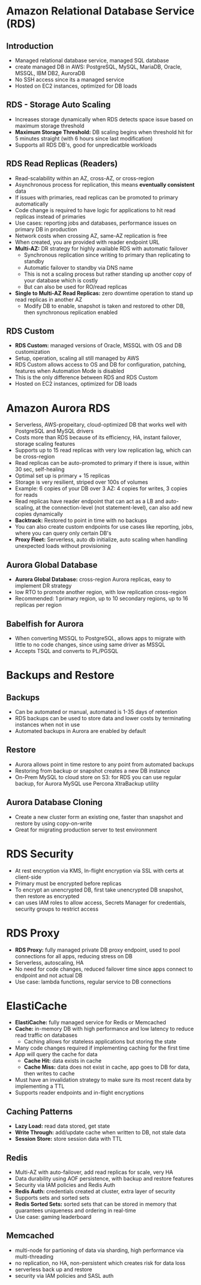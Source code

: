 # Amazon Relational Database Service (RDS)

## Introduction
- Managed relational database service, managed SQL database
- create managed DB in AWS: PostgreSQL, MySQL, MariaDB, Oracle, MSSQL, IBM DB2, AuroraDB
- No SSH access since its a managed service
- Hosted on EC2 instances, optimized for DB loads

## RDS - Storage Auto Scaling
- Increases storage dynamically when RDS detects space issue based on maximum storage threshold
- **Maximum Storage Threshold:** DB scaling begins when threshold hit for 5 minutes straight (with 6 hours since last modification)
- Supports all RDS DB's, good for unpredicatble workloads

## RDS Read Replicas (Readers)
- Read-scalability within an AZ, cross-AZ, or cross-region
- Asynchronous process for replication, this means **eventually consistent** data
- If issues with primaries, read replicas can be promoted to primary automatically
- Code change is required to have logic for applications to hit read replicas instead of primaries
- Use cases: reporting jobs and databases, performance issues on primary DB in production
- Network costs when crossing AZ, same-AZ replication is free
- When created, you are provided with reader endpoint URL
- **Multi-AZ:** DR strategy for highly available RDS with automatic failover
    - Synchronous replication since writing to primary than replicating to standby
    - Automatic failover to standby via DNS name
    - This is not a scaling process but rather standing up another copy of your database which is costly
    - But can also be used for RO/read replicas
- **Single to Multi-AZ Read Replicas:** zero downtime operation to stand up read replicas in another AZ
    - Modify DB to enable, snapshot is taken and restored to other DB, then synchronous replication enabled

## RDS Custom
- **RDS Custom:** managed versions of Oracle, MSSQL with OS and DB customization
- Setup, operation, scaling all still managed by AWS
- RDS Custom allows access to OS and DB for configuration, patching, features when Automation Mode is disabled
- This is the only difference between RDS and RDS Custom
- Hosted on EC2 instances, optimized for DB loads

# Amazon Aurora RDS
- Serverless, AWS-propeitary, cloud-optimized DB that works well with PostgreSQL and MySQL drivers
- Costs more than RDS because of its efficiency, HA, instant failover, storage scaling features
- Supports up to 15 read replicas with very low replication lag, which can be cross-region
- Read replicas can be auto-promoted to primary if there is issue, within 30 sec, self-healing
- Optimal set up is primary + 15 replicas
- Storage is very resilient, striped over 100s of volumes
- Example: 6 copies of your DB over 3 AZ: 4 copies for writes, 3 copies for reads
- Read replicas have reader endpoint that can act as a LB and auto-scaling, at the connection-level (not statement-level), can also add new copies dynamically
- **Backtrack:** Restored to point in time with no backups
- You can also create custom endpoints for use cases like reporting, jobs, where you can query only certain DB's
- **Proxy Fleet:** Serverless, auto db initialize, auto scaling when handling unexpected loads without provisioning

## Aurora Global Database
- **Aurora Global Database:** cross-region Aurora replicas, easy to implement DR strategy
- low RTO to promote another region, with low replication cross-region
- Recommended: 1 primary region, up to 10 secondary regions, up to 16 replicas per region

## Babelfish for Aurora
- When converting MSSQL to PostgreSQL, allows apps to migrate with little to no code changes, since using same driver as MSSQL
- Accepts TSQL and converts to PL/PGSQL

# Backups and Restore

## Backups
- Can be automated or manual, automated is 1-35 days of retention
- RDS backups can be used to store data and lower costs by terminating instances when not in use
- Automated backups in Aurora are enabled by default

## Restore
- Aurora allows point in time restore to any point from automated backups
- Restoring from backup or snapshot creates a new DB instance
- On-Prem MySQL to cloud store on S3: for RDS you can use regular backup, for Aurora MySQL use Percona XtraBackup utility

## Aurora Database Cloning
- Create a new cluster form an existing one, faster than snapshot and restore by using copy-on-write
- Great for migrating production server to test environment

# RDS Security
- At rest encryption via KMS, In-flight encryption via SSL with certs at client-side
- Primary must be encrypted before replicas
- To encrypt an unencrypted DB, first take unencrypted DB snapshot, then restore as encrypted
- can uses IAM roles to allow access, Secrets Manager for credentials, security groups to restrict access

# RDS Proxy
- **RDS Proxy:** fully managed private DB proxy endpoint, used to pool connections for all apps, reducing stress on DB
- Serverless, autoscaling, HA
- No need for code changes, reduced failover time since apps connect to endpoint and not actual DB
- Use case: lambda functions, regular service to DB connections

# ElastiCache
- **ElastiCache:** fully managed service for Redis or Memcached
- **Cache:** in-memory DB with high performance and low latency to reduce read traffic on databases
    - Caching allows for stateless applications but storing the state
- Many code changes required if implementing caching for the first time
- App will query the cache for data
    - **Cache Hit:** data exists in cache
    - **Cache Miss:** data does not exist in cache, app goes to DB for data, then writes to cache
- Must have an invalidation strategy to make sure its most recent data by implementing a TTL
- Supports reader endpoints and in-flight encryptions

## Caching Patterns
- **Lazy Load:** read data stored, get state
- **Write Through:** add/update cache when written to DB, not stale data
- **Session Store:** store session data with TTL

## Redis
- Multi-AZ with auto-failover, add read replicas for scale, very HA
- Data durability using AOF persistence, with backup and restore features
- Security via IAM policies and Redis Auth
- **Redis Auth:** credentials created at cluster, extra layer of security
- Supports sets and sorted sets
- **Redis Sorted Sets:** sorted sets that can be stored in memory that guarantees uniqueness and ordering in real-time
- Use case: gaming leaderboard

## Memcached
- multi-node for partioning of data via sharding, high performance via multi-threading
- no replication, no HA, non-persistent which creates risk for data loss
- serverless back up and restore
- security via IAM policies and SASL auth
